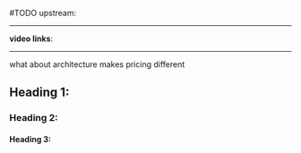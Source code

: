 #TODO 
upstream:

---

**video links**: 

---
what about architecture makes pricing different 

## Heading 1:
### Heading 2: 
#### Heading 3: 






